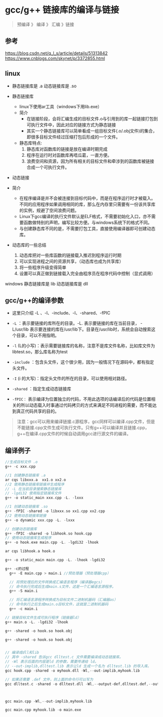 # gcc/g++ 链接库的编译与链接

>预编译 》 编译 》 汇编 》链接 

## 参考
https://blog.csdn.net/q_l_s/article/details/51313842
https://www.cnblogs.com/skynet/p/3372855.html



## linux 
+ 静态链接库是 .a 动态链接库是 .so

+ 静态链接库
  + linux下使用ar工具（windows下用lib.exe）
  + 简介
      + 在链接阶段，会将汇编生成的目标文件.o与引用到的库一起链接打包到可执行文件中，因此对应的链接方式为静态链接
      + 其实一个静态链接库可以简单看成一组目标文件(.o/.obj文件)的集合，即很多目标文件经过压缩打包后形成的一个文件。
  + 静态库特点:
      1. 静态库对函数库的链接是放在编译时期完成
      2. 程序在运行时对函数库再唔瓜葛，一直方便。
      3. 浪费空间和资源，因为所有相关的目标文件和牵涉到的函数库被链接合成一个可执行文件。


+ 动态链接
+ 简介
  + 在程序编译是并不会被连接到目标代码中，而是在程序运行时才被载入。不同的应用程序如果调用相同的库，那么在内存里只需要有一份该共享库的实例，规避了空间浪费问题。
  + Linux下gcc编译的执行文件默认是ELF格式，不需要初始化入口，亦不需要函数做特别的声明，编写比较方便。与windows系统下的格式不同。
  + 与创建静态库不同的是，不需要打包工具，直接使用编译器即可创建动态库。
+ 动态库的一些总结
  1. 动态库把对一些库函数的链接载入推迟到程序运行时期
  2. 可以实现进程之间的资源共享，（动态库也成为共享库）
  3. 将一些程序升级变得简单
  4. 设置可以真正做到链接载入完全由程序员在程序代码中控制（显式调用）

windows
    静态链接库是 lib 动态链接库是 dll



   

## gcc/g++的编译参数

+ 这里只介绍 -L 、-l、-include、-I、-shared、-fPIC

+ `-L` ：表示要链接的库所在的目录。-L.  表示要链接的库在当前目录， -L/usr/lib 表示要连接的库在/usr/lib下。目录在/usr/lib时，系统会自动搜索这个目录，可以不用指明。
+ `-l` (L的小写)：表示需要链接库的名称，注意不是库文件名称，比如库文件为 libtest.so，那么库名称为test
+ `-include` ：包含头文件，这个很少用，因为一般情况下在源码中，都有指定头文件。
+ `-I` (i 的大写)：指定头文件的所在的目录，可以使用相对路径。
+ `-shared` ：指定生成动态链接库
+ `-fPIC：`  表示编译为位置独立的代码，不用此选项的话编译后的代码是位置相关的所以动态载入时事通过代码拷贝的方式来满足不同进程的需要，而不能达到真正代码共享的目的。


>注意：gcc可以用来编译链接.c源程序，gcc同样可以编译.cpp文件，但是不能链接.cpp文件生成可执行文件。只有g++可以编译并且链接.cpp，g++在编译.cpp文件的时候自动调用gcc进行源文件的编译。

## 编译例子
```c
//生成目标文件 .o
g++ -c xxx.cpp         

//1 创建静态链接库 .a
ar cqs libxxx.a  xx1.o xx2.o    
//2 使用静态链接库链接并生成程序
// -L 在当前目录搜索静态链接库
// -lgdi32 使用指定链接库文件
g++ -o static_main xxx.cpp -L. -lxxx

//1 创建动态链接库 .so
g++ -fPIC -shared -o libxxx.so xx1.cpp xx2.cpp
//2 使用动态链接库链接
g++ -o dynamic xxx.cpp -L. -lxxx

// 创建动态链接库
g++ -fPIC -shared -o libhook.so hook.cpp
// 使用动态链接库生成程序
g++ -o hook.exe main.cpp -L. -lgdi32 -lhook

ar cqs libhook.a hook.o

g++ -o static_main main.cpp -L. -lhook -lgdi32

g++ -c的过程
  g++ -E main.cpp > main.i //预处理器（预处理器cpp）

  // 将预处理后的文件转换成汇编语言程序（编译器egcs）
  // 命令执行完成后生成main.s文件，这是一个汇编语言源程序。
  g++ -S main.i

  // 将汇编语言源程序转换成为目标文件二进制机器码（汇编器as）
  // 命令执行之后生成main.o目标文件，这就是二进制机器码
  g++ -c main.i 

// 链接目标文件生成可执行程序（链接器ld）
g++ main.o -L. -lgdi32 -lhook

g++ -shared -o hook.so hook.obj

g++ -shared -o hook.so hook.obj


// 编译成dll和lib
// 其中 -shared 告诉gcc dlltest.c 文件需要编译成动态链接库。
// -Wl 表示后面的内容是ld 的参数，需要传递给 ld。 
// --out-implib,dlltest.lib 表示让ld 生成一个名为 dlltest.lib 的导入库。
gcc hook.cpp -shared -o myhook.dll -Wl,--out-implib,myhook.lib

// 如果还需要 .def 文件，则上面的命令行可以写为
gcc dlltest.c -shared -o dlltest.dll -Wl,--output-def,dlltest.def,--out-implib,dlltest.a



gcc main.cpp -Wl,--out-implib,myhook.lib

gcc main.cpp myhook.lib -o main.exe

```



